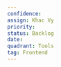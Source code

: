 ```yaml
---
confidence: 
assign: Khac Vy
priority: 
status: Backlog
date: 
quadrant: Tools
tag: Frontend
---
```


